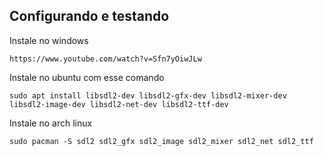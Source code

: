 ## Configurando e testando

Instale no windows

    https://www.youtube.com/watch?v=Sfn7yOiwJLw

Instale no ubuntu com esse comando

    sudo apt install libsdl2-dev libsdl2-gfx-dev libsdl2-mixer-dev libsdl2-image-dev libsdl2-net-dev libsdl2-ttf-dev

Instale no arch linux

    sudo pacman -S sdl2 sdl2_gfx sdl2_image sdl2_mixer sdl2_net sdl2_ttf
